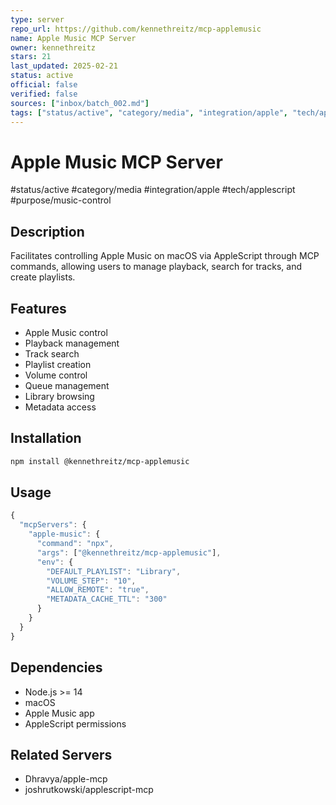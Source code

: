 ```yaml
---
type: server
repo_url: https://github.com/kennethreitz/mcp-applemusic
name: Apple Music MCP Server
owner: kennethreitz
stars: 21
last_updated: 2025-02-21
status: active
official: false
verified: false
sources: ["inbox/batch_002.md"]
tags: ["status/active", "category/media", "integration/apple", "tech/applescript", "purpose/music-control"]
---
```


# Apple Music MCP Server

#status/active #category/media #integration/apple #tech/applescript #purpose/music-control

## Description

Facilitates controlling Apple Music on macOS via AppleScript through MCP commands, allowing users to manage playback, search for tracks, and create playlists.

## Features

- Apple Music control
- Playback management
- Track search
- Playlist creation
- Volume control
- Queue management
- Library browsing
- Metadata access

## Installation

```bash
npm install @kennethreitz/mcp-applemusic
```

## Usage

```javascript
{
  "mcpServers": {
    "apple-music": {
      "command": "npx",
      "args": ["@kennethreitz/mcp-applemusic"],
      "env": {
        "DEFAULT_PLAYLIST": "Library",
        "VOLUME_STEP": "10",
        "ALLOW_REMOTE": "true",
        "METADATA_CACHE_TTL": "300"
      }
    }
  }
}
```

## Dependencies

- Node.js >= 14
- macOS
- Apple Music app
- AppleScript permissions

## Related Servers

- Dhravya/apple-mcp
- joshrutkowski/applescript-mcp